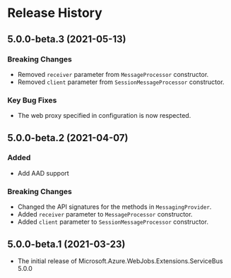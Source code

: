 # Release History

## 5.0.0-beta.3 (2021-05-13)

### Breaking Changes
- Removed `receiver` parameter from `MessageProcessor` constructor.
- Removed `client` parameter from `SessionMessageProcessor` constructor.

### Key Bug Fixes
- The web proxy specified in configuration is now respected.

## 5.0.0-beta.2 (2021-04-07)

### Added
- Add AAD support

### Breaking Changes
- Changed the API signatures for the methods in `MessagingProvider`.
- Added `receiver` parameter to `MessageProcessor` constructor.
- Added `client` parameter to `SessionMessageProcessor` constructor.

## 5.0.0-beta.1 (2021-03-23)

- The initial release of Microsoft.Azure.WebJobs.Extensions.ServiceBus 5.0.0
